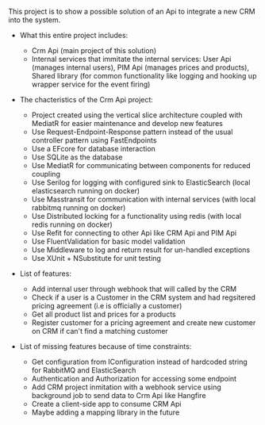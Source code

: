 This project is to show a possible solution of an Api to integrate a new CRM into the system.
- What this entire project includes:
  - Crm Api (main project of this solution)
  - Internal services that immitate the internal services: User Api (manages internal users), PIM Api (manages prices and products), Shared library (for common functionality like logging and hooking up wrapper service for the event firing)

- The chacteristics of the Crm Api project:
  - Project created using the vertical slice architecture coupled with MediatR for easier maintenance and develop new features
  - Use Request-Endpoint-Response pattern instead of the usual controller pattern using FastEndpoints
  - Use a EFcore for database interaction
  - Use SQLite as the database
  - Use MediatR for communicating between components for reduced coupling
  - Use Serilog for logging with configured sink to ElasticSearch (local elasticsearch running on docker)
  - Use Masstransit for communication with internal services (with local rabbitmq running on docker)
  - Use Distributed locking for a functionality using redis (with local redis running on docker)
  - Use Refit for connecting to other Api like CRM Api and PIM Api
  - Use FluentValidation for basic model validation
  - Use Middleware to log and return result for un-handled exceptions
  - Use XUnit + NSubstitute for unit testing
  
- List of features:
  - Add internal user through webhook that will called by the CRM
  - Check if a user is a Customer in the CRM system and had regsitered pricing agreement (i.e is officially a customer)
  - Get all product list and prices for a products
  - Register customer for a pricing agreement and create new customer on CRM if can't find a matching customer

- List of missing features because of time constraints:
  - Get configuration from IConfiguration instead of hardcoded string for RabbitMQ and ElasticSearch
  - Authentication and Authorization for accessing some endpoint
  - Add CRM project inmitation with a webhook service using background job to send data to Crm Api like Hangfire 
  - Create a client-side app to consume CRM Api
  - Maybe adding a mapping library in the future

